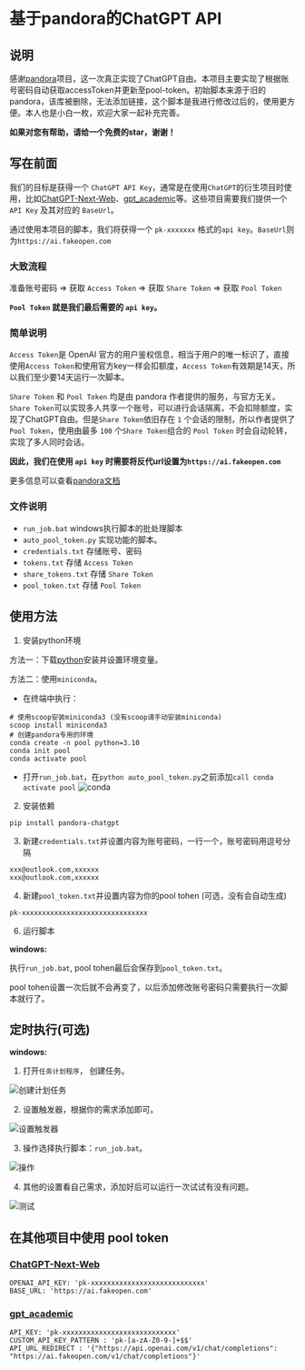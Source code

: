 # 基于pandora的ChatGPT API

## 说明

感谢[pandora](https://github.com/zhile-io/pandora)项目，这一次真正实现了ChatGPT自由。本项目主要实现了根据账号密码自动获取accessToken并更新至pool-token。初始脚本来源于旧的pandora，该库被删除，无法添加链接，这个脚本是我进行修改过后的，使用更方便。本人也是小白一枚，欢迎大家一起补充完善。

**如果对您有帮助，请给一个免费的star，谢谢！**

## 写在前面

我们的目标是获得一个 `ChatGPT API Key`，通常是在使用`ChatGPT`的衍生项目时使用，比如[ChatGPT-Next-Web](https://github.com/Yidadaa/ChatGPT-Next-Web)、[gpt_academic](https://github.com/binary-husky/gpt_academic)等。这些项目需要我们提供一个 `API Key` 及其对应的 `BaseUrl`。

通过使用本项目的脚本，我们将获得一个 `pk-xxxxxxx` 格式的`api key`。`BaseUrl`则为`https://ai.fakeopen.com`

### 大致流程

准备账号密码 => 获取 `Access Token` => 获取 `Share Token` => 获取 `Pool Token`

**`Pool Token` 就是我们最后需要的 `api key`。**

### 简单说明

`Access Token`是 OpenAI 官方的用户鉴权信息，相当于用户的唯一标识了，直接使用`Access Token`和使用官方key一样会扣额度，`Access Token`有效期是14天，所以我们至少要14天运行一次脚本。

`Share Token` 和 `Pool Token` 均是由 pandora 作者提供的服务，与官方无关。`Share Token`可以实现多人共享一个账号，可以进行会话隔离，不会扣除额度，实现了ChatGPT自由。但是`Share Token`依旧存在 `1` 个会话的限制，所以作者提供了 `Pool Token`，使用由最多 `100` 个`Share Token`组合的 `Pool Token` 时会自动轮转，实现了多人同时会话。

**因此，我们在使用 `api key` 时需要将反代url设置为`https://ai.fakeopen.com`**

更多信息可以查看[pandora文档](https://github.com/zhile-io/pandora/blob/master/doc/fakeopen.md)

### 文件说明

- `run_job.bat` windows执行脚本的批处理脚本
- `auto_pool_token.py` 实现功能的脚本。
- `credentials.txt` 存储账号、密码
- `tokens.txt` 存储 `Access Token`
- `share_tokens.txt` 存储 `Share Token`
- `pool_token.txt` 存储 `Pool Token`

## 使用方法

1. 安装python环境

方法一：下载[python](https://www.python.org/downloads/)安装并设置环境变量。

方法二：使用`miniconda`。

- 在终端中执行：
```
# 使用scoop安装miniconda3 (没有scoop请手动安装miniconda)
scoop install miniconda3
# 创建pandora专用的环境
conda create -n pool python=3.10
conda init pool
conda activate pool
```

-  打开`run_job.bat`，在`python auto_pool_token.py`之前添加`call conda activate pool`
![conda](https://github.com/mufeng510/Free-ChatGPT-API/raw/master/images/5.png)

2. 安装依赖

```
pip install pandora-chatgpt
```

3. 新建`credentials.txt`并设置内容为账号密码，一行一个，账号密码用逗号分隔

```
xxx@outlook.com,xxxxxx
xxx@outlook.com,xxxxxx
```

4. 新建`pool_token.txt`并设置内容为你的pool tohen (可选，没有会自动生成)

```
pk-xxxxxxxxxxxxxxxxxxxxxxxxxxxxxxx
```

6. 运行脚本

**windows:**

执行`run_job.bat`, pool tohen最后会保存到`pool_token.txt`。

pool tohen设置一次后就不会再变了，以后添加修改账号密码只需要执行一次脚本就行了。

## 定时执行(可选)

**windows:**

1. 打开`任务计划程序`， 创建任务。

![创建计划任务](https://github.com/mufeng510/Free-ChatGPT-API/raw/master/images/1.png)

2. 设置触发器，根据你的需求添加即可。

![设置触发器](https://github.com/mufeng510/Free-ChatGPT-API/raw/master/images/2.png)

3. 操作选择执行脚本：`run_job.bat`。

![操作](https://github.com/mufeng510/Free-ChatGPT-API/raw/master/images/3.png)

4. 其他的设置看自己需求，添加好后可以运行一次试试有没有问题。

![测试](https://github.com/mufeng510/Free-ChatGPT-API/raw/master/images/4.png)

## 在其他项目中使用 pool token

### [ChatGPT-Next-Web](https://github.com/Yidadaa/ChatGPT-Next-Web)

```
OPENAI_API_KEY: 'pk-xxxxxxxxxxxxxxxxxxxxxxxxxxxx'
BASE_URL: 'https://ai.fakeopen.com'
```

### [gpt_academic](https://github.com/binary-husky/gpt_academic)

```
API_KEY: 'pk-xxxxxxxxxxxxxxxxxxxxxxxxxxxx'
CUSTOM_API_KEY_PATTERN : 'pk-[a-zA-Z0-9-]+$$'
API_URL_REDIRECT : '{"https://api.openai.com/v1/chat/completions": "https://ai.fakeopen.com/v1/chat/completions"}'
```